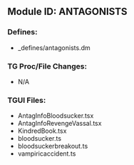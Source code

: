 ## Module ID: ANTAGONISTS

### Defines:

- _defines/antagonists.dm

### TG Proc/File Changes:

- N/A

### TGUI Files:

- AntagInfoBloodsucker.tsx
- AntagInfoRevengeVassal.tsx
- KindredBook.tsx
- bloodsucker.ts
- bloodsuckerbreakout.ts
- vampiricaccident.ts
